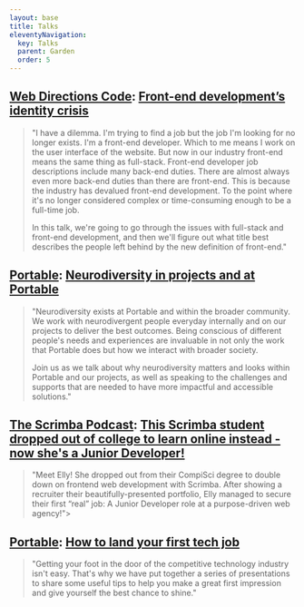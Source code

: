 ```yaml
---
layout: base
title: Talks
eleventyNavigation:
  key: Talks
  parent: Garden
  order: 5
---
```


## [Web Directions Code](https://webdirections.org/code/): [Front-end development’s identity crisis](https://webdirections.org/code/speakers/elly-loel.php)

> "I have a dilemma. I'm trying to find a job but the job I'm looking for no longer exists. I'm a front-end developer. Which to me means I work on the user interface of the website. But now in our industry front-end means the same thing as full-stack. Front-end developer job descriptions include many back-end duties. There are almost always even more back-end duties than there are front-end. This is because the industry has devalued front-end development. To the point where it's no longer considered complex or time-consuming enough to be a full-time job.
>
> In this talk, we're going to go through the issues with full-stack and front-end development, and then we'll figure out what title best describes the people left behind by the new definition of front-end."

## [Portable](https://portable.com.au/): [Neurodiversity in projects and at Portable](https://portable.com.au/events/neurodiversity-in-projects-and-at-portable)

> "Neurodiversity exists at Portable and within the broader community. We work with neurodivergent people everyday internally and on our projects to deliver the best outcomes. Being conscious of different people's needs and experiences are invaluable in not only the work that Portable does but how we interact with broader society.
>
> Join us as we talk about why neurodiversity matters and looks within Portable and our projects, as well as speaking to the challenges and supports that are needed to have more impactful and accessible solutions."

## [The Scrimba Podcast](https://scrimba.com/podcast/): [This Scrimba student dropped out of college to learn online instead - now she's a Junior Developer!](https://scrimba.com/podcast/ep-44-elly-loel/)

> "Meet Elly! She dropped out from their CompiSci degree to double down on frontend web development with Scrimba. After showing a recruiter their beautifully-presented portfolio, Elly managed to secure their first “real” job: A Junior Developer role at a purpose-driven web agency!">

## [Portable](https://portable.com.au/): [How to land your first tech job](https://portable.com.au/events/how-to-land-your-first-tech-job)

> "Getting your foot in the door of the competitive technology industry isn't easy. That's why we have put together a series of presentations to share some useful tips to help you make a great first impression and give yourself the best chance to shine."
